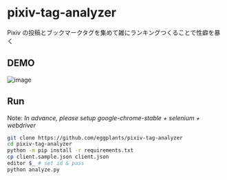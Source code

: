 # pixiv-tag-analyzer

Pixiv の投稿とブックマークタグを集めて雑にランキングつくることで性癖を暴く

## DEMO

![image](https://user-images.githubusercontent.com/42153744/131588558-e877db6b-1105-4966-be16-80ecf1f1b199.png)


## Run

Note: _In advance, please setup google-chrome-stable + selenium + webdriver_

```bash
git clone https://github.com/eggplants/pixiv-tag-analyzer
cd pixiv-tag-analyzer
python -m pip install -r requirements.txt
cp client.sample.json client.json
editor $_ # set id & pass
python analyze.py
```
